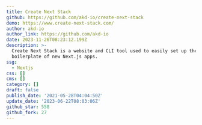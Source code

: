 ```yaml
---
title: Create Next Stack
github: https://github.com/akd-io/create-next-stack
demo: https://www.create-next-stack.com/
author: akd-io
author_link: https://github.com/akd-io
date: 2023-11-26T08:23:12.199Z
description: >-
  Create Next Stack is a website and CLI tool used to easily set up the
  boilerplate of new Next.js apps.
ssg:
  - Nextjs
css: []
cms: []
category: []
draft: false
publish_date: '2021-05-28T04:04:50Z'
update_date: '2023-06-22T08:03:06Z'
github_star: 558
github_fork: 27
---
```

